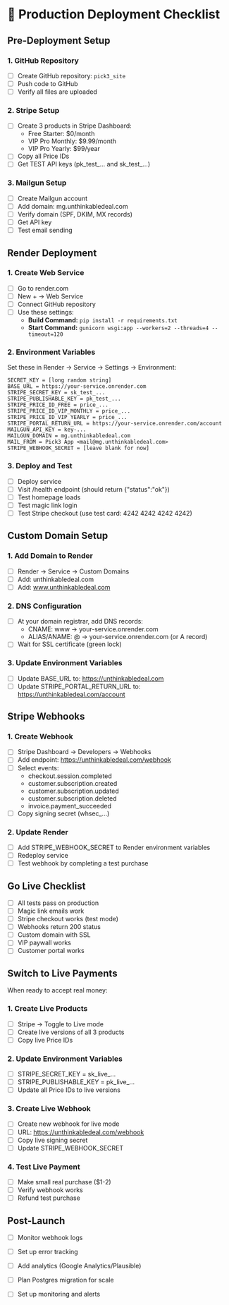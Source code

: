 # 🚀 Production Deployment Checklist

## Pre-Deployment Setup

### 1. GitHub Repository
- [ ] Create GitHub repository: `pick3_site`
- [ ] Push code to GitHub
- [ ] Verify all files are uploaded

### 2. Stripe Setup
- [ ] Create 3 products in Stripe Dashboard:
  - Free Starter: $0/month
  - VIP Pro Monthly: $9.99/month  
  - VIP Pro Yearly: $99/year
- [ ] Copy all Price IDs
- [ ] Get TEST API keys (pk_test_... and sk_test_...)

### 3. Mailgun Setup
- [ ] Create Mailgun account
- [ ] Add domain: mg.unthinkabledeal.com
- [ ] Verify domain (SPF, DKIM, MX records)
- [ ] Get API key
- [ ] Test email sending

## Render Deployment

### 1. Create Web Service
- [ ] Go to render.com
- [ ] New + → Web Service
- [ ] Connect GitHub repository
- [ ] Use these settings:
  - **Build Command:** `pip install -r requirements.txt`
  - **Start Command:** `gunicorn wsgi:app --workers=2 --threads=4 --timeout=120`

### 2. Environment Variables
Set these in Render → Service → Settings → Environment:

```
SECRET_KEY = [long random string]
BASE_URL = https://your-service.onrender.com
STRIPE_SECRET_KEY = sk_test_...
STRIPE_PUBLISHABLE_KEY = pk_test_...
STRIPE_PRICE_ID_FREE = price_...
STRIPE_PRICE_ID_VIP_MONTHLY = price_...
STRIPE_PRICE_ID_VIP_YEARLY = price_...
STRIPE_PORTAL_RETURN_URL = https://your-service.onrender.com/account
MAILGUN_API_KEY = key-...
MAILGUN_DOMAIN = mg.unthinkabledeal.com
MAIL_FROM = Pick3 App <mail@mg.unthinkabledeal.com>
STRIPE_WEBHOOK_SECRET = [leave blank for now]
```

### 3. Deploy and Test
- [ ] Deploy service
- [ ] Visit /health endpoint (should return {"status":"ok"})
- [ ] Test homepage loads
- [ ] Test magic link login
- [ ] Test Stripe checkout (use test card: 4242 4242 4242 4242)

## Custom Domain Setup

### 1. Add Domain to Render
- [ ] Render → Service → Custom Domains
- [ ] Add: unthinkabledeal.com
- [ ] Add: www.unthinkabledeal.com

### 2. DNS Configuration
- [ ] At your domain registrar, add DNS records:
  - CNAME: www → your-service.onrender.com
  - ALIAS/ANAME: @ → your-service.onrender.com (or A record)
- [ ] Wait for SSL certificate (green lock)

### 3. Update Environment Variables
- [ ] Update BASE_URL to: https://unthinkabledeal.com
- [ ] Update STRIPE_PORTAL_RETURN_URL to: https://unthinkabledeal.com/account

## Stripe Webhooks

### 1. Create Webhook
- [ ] Stripe Dashboard → Developers → Webhooks
- [ ] Add endpoint: https://unthinkabledeal.com/webhook
- [ ] Select events:
  - checkout.session.completed
  - customer.subscription.created
  - customer.subscription.updated
  - customer.subscription.deleted
  - invoice.payment_succeeded
- [ ] Copy signing secret (whsec_...)

### 2. Update Render
- [ ] Add STRIPE_WEBHOOK_SECRET to Render environment variables
- [ ] Redeploy service
- [ ] Test webhook by completing a test purchase

## Go Live Checklist

- [ ] All tests pass on production
- [ ] Magic link emails work
- [ ] Stripe checkout works (test mode)
- [ ] Webhooks return 200 status
- [ ] Custom domain with SSL
- [ ] VIP paywall works
- [ ] Customer portal works

## Switch to Live Payments

When ready to accept real money:

### 1. Create Live Products
- [ ] Stripe → Toggle to Live mode
- [ ] Create live versions of all 3 products
- [ ] Copy live Price IDs

### 2. Update Environment Variables
- [ ] STRIPE_SECRET_KEY = sk_live_...
- [ ] STRIPE_PUBLISHABLE_KEY = pk_live_...
- [ ] Update all Price IDs to live versions

### 3. Create Live Webhook
- [ ] Create new webhook for live mode
- [ ] URL: https://unthinkabledeal.com/webhook
- [ ] Copy live signing secret
- [ ] Update STRIPE_WEBHOOK_SECRET

### 4. Test Live Payment
- [ ] Make small real purchase ($1-2)
- [ ] Verify webhook works
- [ ] Refund test purchase

## Post-Launch

- [ ] Monitor webhook logs
- [ ] Set up error tracking
- [ ] Add analytics (Google Analytics/Plausible)
- [ ] Plan Postgres migration for scale
- [ ] Set up monitoring and alerts



